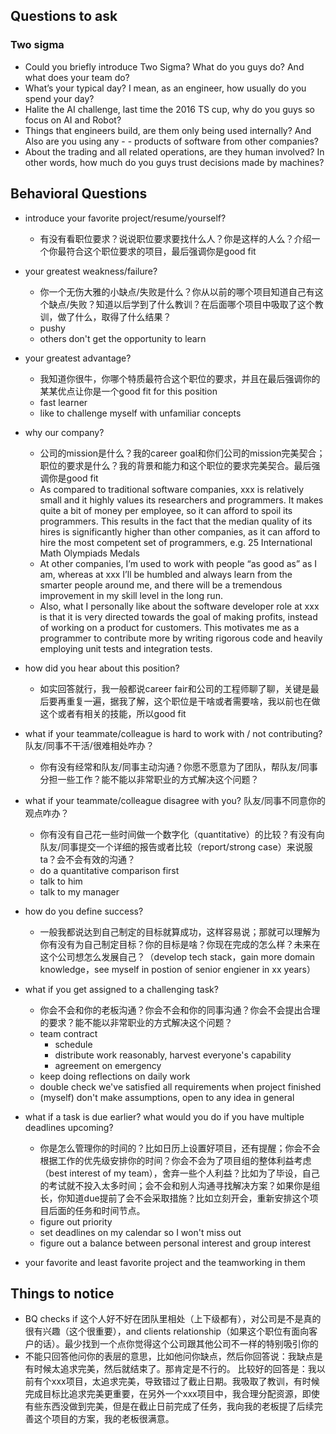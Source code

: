 ## Questions to ask
### Two sigma
- Could you briefly introduce Two Sigma? What do you guys do? And what does your team do?
- What’s your typical day? I mean, as an engineer, how usually do you spend your day?
- Halite the AI challenge, last time the 2016 TS cup, why do you guys so focus on AI and Robot?
- Things that engineers build, are them only being used internally? And Also are you using any - - products of software from other companies?
- About the trading and all related operations, are they human involved?  In other words, how much do you guys trust decisions made by machines?

## Behavioral Questions
- introduce your favorite project/resume/yourself?
    - 有没有看职位要求？说说职位要求要找什么人？你是这样的人么？介绍一个你最符合这个职位要求的项目，最后强调你是good fit

- your greatest weakness/failure?
    - 你一个无伤大雅的小缺点/失败是什么？你从以前的哪个项目知道自己有这个缺点/失败？知道以后学到了什么教训？在后面哪个项目中吸取了这个教训，做了什么，取得了什么结果？
    - pushy
    - others don't get the opportunity to learn

- your greatest advantage? 
    - 我知道你很牛，你哪个特质最符合这个职位的要求，并且在最后强调你的某某优点让你是一个good fit for this position
    - fast learner
    - like to challenge myself with unfamiliar concepts

- why our company?
    - 公司的mission是什么？我的career goal和你们公司的mission完美契合；职位的要求是什么？我的背景和能力和这个职位的要求完美契合。最后强调你是good fit
    - As compared to traditional software companies, xxx is relatively small and it highly values its researchers and programmers. It makes quite a bit of money per employee, so it can afford to spoil its programmers. This results in the fact that the median quality of its hires is significantly higher than other companies, as it can afford to hire the most competent set of programmers, e.g. 25 International Math Olympiads Medals
    - At other companies, I’m used to work with people “as good as” as I am, whereas at xxx I’ll be humbled and always learn from the smarter people around me, and there will be a tremendous improvement in my skill level in the long run.
    - Also, what I personally like about the software developer role at xxx is that it is very directed towards the goal of making profits, instead of working on a product for customers. This motivates me as a programmer to contribute more by writing rigorous code and heavily employing unit tests and integration tests.

- how did you hear about this position?
    - 如实回答就行，我一般都说career fair和公司的工程师聊了聊，关键是最后要再重复一遍，据我了解，这个职位是干啥或者需要啥，我以前也在做这个或者有相关的技能，所以good fit

- what if your teammate/colleague is hard to work with / not contributing?
队友/同事不干活/很难相处咋办？
    - 你有没有经常和队友/同事主动沟通？你愿不愿意为了团队，帮队友/同事分担一些工作？能不能以非常职业的方式解决这个问题？

- what if your teammate/colleague disagree with you?
队友/同事不同意你的观点咋办？
    - 你有没有自己花一些时间做一个数字化（quantitative）的比较？有没有向队友/同事提交一个详细的报告或者比较（report/strong case）来说服ta？会不会有效的沟通？
    - do a quantitative comparison first
    - talk to him
    - talk to my manager

- how do you define success?
    - 一般我都说达到自己制定的目标就算成功，这样容易说；那就可以理解为你有没有为自己制定目标？你的目标是啥？你现在完成的怎么样？未来在这个公司想怎么发展自己？（develop tech stack，gain more domain knowledge，see myself in postion of senior engiener in xx years）

- what if you get assigned to a challenging task?
    - 你会不会和你的老板沟通？你会不会和你的同事沟通？你会不会提出合理的要求？能不能以非常职业的方式解决这个问题？
    - team contract
        - schedule
        - distribute work reasonably, harvest everyone's capability
        - agreement on emergency
    - keep doing reflections on daily work
    - double check we've satisfied all requirements when project finished
    - (myself) don't make assumptions, open to any idea in general
    
- what if a task is due earlier? what would you do if you have multiple deadlines upcoming?
    - 你是怎么管理你的时间的？比如日历上设置好项目，还有提醒；你会不会根据工作的优先级安排你的时间？你会不会为了项目组的整体利益考虑（best interest of my team），舍弃一些个人利益？比如为了毕设，自己的考试就不投入太多时间；会不会和别人沟通寻找解决方案？如果你是组长，你知道due提前了会不会采取措施？比如立刻开会，重新安排这个项目后面的任务和时间节点。
    - figure out priority
    - set deadlines on my calendar so I won't miss out
    - figure out a balance between personal interest and group interest
  
- your favorite and least favorite project and the teamworking in them

## Things to notice
- BQ checks if 这个人好不好在团队里相处（上下级都有），对公司是不是真的很有兴趣（这个很重要），and clients relationship（如果这个职位有面向客户的话）。最少找到一个点你觉得这个公司跟其他公司不一样的特别吸引你的
- 不能只回答他问你的表层的意思，比如他问你缺点，然后你回答说：我缺点是有时候太追求完美，然后就结束了。那肯定是不行的。
比较好的回答是：我以前有个xxx项目，太追求完美，导致错过了截止日期。我吸取了教训，有时候完成目标比追求完美更重要，在另外一个xxx项目中，我合理分配资源，即使有些东西没做到完美，但是在截止日前完成了任务，我向我的老板提了后续完善这个项目的方案，我的老板很满意。
